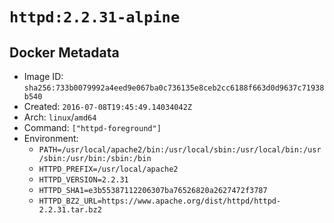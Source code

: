 # `httpd:2.2.31-alpine`

## Docker Metadata

- Image ID: `sha256:733b0079992a4eed9e067ba0c736135e8ceb2cc6188f663d0d9637c71938b540`
- Created: `2016-07-08T19:45:49.14034042Z`
- Arch: `linux`/`amd64`
- Command: `["httpd-foreground"]`
- Environment:
  - `PATH=/usr/local/apache2/bin:/usr/local/sbin:/usr/local/bin:/usr/sbin:/usr/bin:/sbin:/bin`
  - `HTTPD_PREFIX=/usr/local/apache2`
  - `HTTPD_VERSION=2.2.31`
  - `HTTPD_SHA1=e3b55387112206307ba76526820a2627472f3787`
  - `HTTPD_BZ2_URL=https://www.apache.org/dist/httpd/httpd-2.2.31.tar.bz2`
